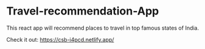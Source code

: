 # Travel-recommendation-App
This react app will recommend places to travel in top famous states of India. 

Check it out:
https://csb-i4pcd.netlify.app/
